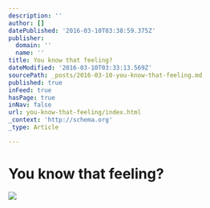 ```yaml
---
description: ''
author: []
datePublished: '2016-03-10T03:38:59.375Z'
publisher:
  domain: ''
  name: ''
title: You know that feeling?
dateModified: '2016-03-10T03:33:13.569Z'
sourcePath: _posts/2016-03-10-you-know-that-feeling.md
published: true
inFeed: true
hasPage: true
inNav: false
url: you-know-that-feeling/index.html
_context: 'http://schema.org'
_type: Article

---
```

# You know that feeling?
![](https://the-grid-user-content.s3-us-west-2.amazonaws.com/09c87914-0faa-4e9c-8432-8f12024bc8a6.png)